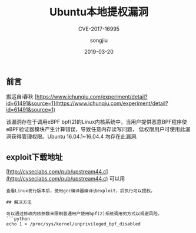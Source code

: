 ﻿---
layout:     post
title:      Ubuntu本地提权漏洞
subtitle:   CVE-2017-16995
date:       2019-03-20
author:     songjiu
header-img: img/post-bg-ios9-web.jpg
catalog: true
tags:
    - 提权
    - 系统漏洞
---


## 前言
搬运自i春秋  [https://www.ichunqiu.com/experiment/detail?id=61491&source=1](https://www.ichunqiu.com/experiment/detail?id=61491&source=1)

该漏洞存在于调用eBPF bpf(2)的Linux内核系统中，当用户提供恶意BPF程序使eBPF验证器模块产生计算错误，导致任意内存读写问题， 低权限用户可使用此漏洞获得管理权限。Ubuntu 16.04.1~16.04.4 均存在此漏洞.

## exploit下载地址  
[http://cyseclabs.com/pub/upstream44.c](http://cyseclabs.com/pub/upstream44.c)
可以用
``` cat /etc/issue  
查看Linux发行版本后，使用gcc编译器编译该exploit，后执行可以提权。

## 解决方法

可以通过修改内核参数来限制普通用户使用bpf(2)系统调用的方式以规避风险。
```python
echo 1 > /proc/sys/kernel/unprivileged_bpf_disabled
```